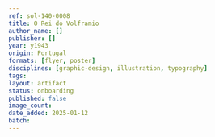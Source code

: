 ```yaml
---
ref: sol-140-0008
title: O Rei do Volframio
author_name: []
publisher: []
year: y1943
origin: Portugal
formats: [flyer, poster]
disciplines: [graphic-design, illustration, typography]
tags:
layout: artifact
status: onboarding
published: false
image_count:
date_added: 2025-01-12
batch:
---
```

